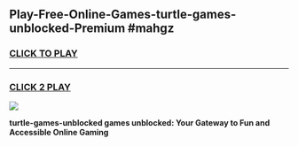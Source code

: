 
## Play-Free-Online-Games-turtle-games-unblocked-Premium #mahgz
<h3>
<a href="https://premium.freeplayer.one?title=turtle-games-unblocked&ref=8M">CLICK TO PLAY</a></h3>
<hr>

<h3>
<a href="https://premium.freeplayer.one?title=turtle-games-unblocked&ref=8M">CLICK 2 PLAY</a>
  
</h3>

<a href="https://premium.freeplayer.one?title=turtle-games-unblocked&ref=8M"><img src="https://clearcache.store/games.png"></a>


**turtle-games-unblocked games unblocked: Your Gateway to Fun and Accessible Online Gaming**
